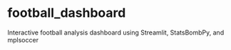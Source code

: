 # football_dashboard
Interactive football analysis dashboard using Streamlit, StatsBombPy, and mplsoccer
